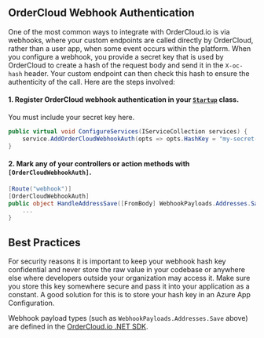 ## OrderCloud Webhook Authentication

One of the most common ways to integrate with OrderCloud.io is via webhooks, where your custom endpoints are called directly by OrderCloud, rather than a user app, when some event occurs within the platform. When you configure a webhook, you provide a secret key that is used by OrderCloud to create a hash of the request body and send it in the `X-oc-hash` header. Your custom endpoint can then check this hash to ensure the authenticity of the call. Here are the steps involved:

#### 1. Register OrderCloud webhook authentication in your [`Startup`](https://docs.microsoft.com/en-us/aspnet/core/fundamentals/startup) class.

You must include your secret key here.

```c#
public virtual void ConfigureServices(IServiceCollection services) {
    service.AddOrderCloudWebhookAuth(opts => opts.HashKey = "my-secret-key");
}
```

#### 2. Mark any of your controllers or action  methods with `[OrderCloudWebhookAuth]`.

```c#
[Route("webhook")]
[OrderCloudWebhookAuth]
public object HandleAddressSave([FromBody] WebhookPayloads.Addresses.Save<MyConfigData> payload) {
    ...
}
```
## Best Practices
For security reasons it is important to keep your webhook hash key confidential and never store the raw value in your codebase or anywhere else where developers outside your organization may access it. Make sure you store this key somewhere secure and pass it into your application as a constant. A good solution for this is to store your hash key in an Azure App Configuration.

Webhook payload types (such as `WebhookPayloads.Addresses.Save` above) are defined in the [OrderCloud.io .NET SDK](https://github.com/ordercloud-api/ordercloud-dotnet-sdk).
